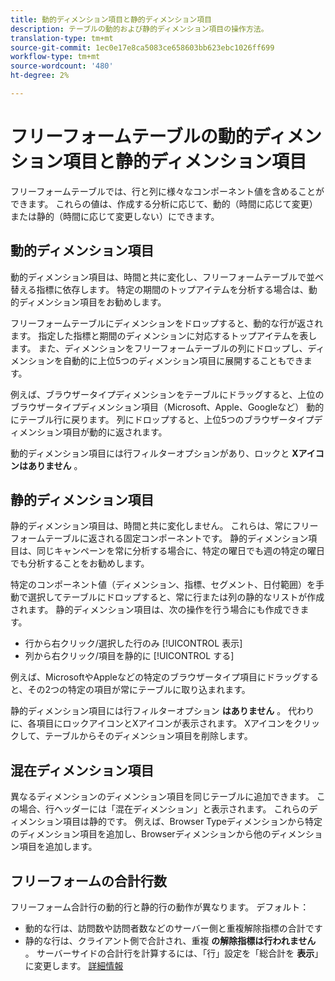 ```yaml
---
title: 動的ディメンション項目と静的ディメンション項目
description: テーブルの動的および静的ディメンション項目の操作方法。
translation-type: tm+mt
source-git-commit: 1ec0e17e8ca5083ce658603bb623ebc1026ff699
workflow-type: tm+mt
source-wordcount: '480'
ht-degree: 2%

---
```



# フリーフォームテーブルの動的ディメンション項目と静的ディメンション項目

フリーフォームテーブルでは、行と列に様々なコンポーネント値を含めることができます。 これらの値は、作成する分析に応じて、動的（時間に応じて変更）または静的（時間に応じて変更しない）にできます。

## 動的ディメンション項目

動的ディメンション項目は、時間と共に変化し、フリーフォームテーブルで並べ替える指標に依存します。 特定の期間のトップアイテムを分析する場合は、動的ディメンション項目をお勧めします。

フリーフォームテーブルにディメンションをドロップすると、動的な行が返されます。 指定した指標と期間のディメンションに対応するトップアイテムを表します。 また、ディメンションをフリーフォームテーブルの列にドロップし、ディメンションを自動的に上位5つのディメンション項目に展開することもできます。

例えば、ブラウザータイプディメンションをテーブルにドラッグすると、上位のブラウザータイプディメンション項目（Microsoft、Apple、Googleなど） 動的にテーブル行に戻ります。 列にドロップすると、上位5つのブラウザータイプディメンション項目が動的に返されます。

動的ディメンション項目には行フィルターオプションがあり、ロックと **Xアイコンはありません** 。

## 静的ディメンション項目

静的ディメンション項目は、時間と共に変化しません。 これらは、常にフリーフォームテーブルに返される固定コンポーネントです。 静的ディメンション項目は、同じキャンペーンを常に分析する場合に、特定の曜日でも週の特定の曜日でも分析することをお勧めします。

特定のコンポーネント値（ディメンション、指標、セグメント、日付範囲）を手動で選択してテーブルにドロップすると、常に行または列の静的なリストが作成されます。 静的ディメンション項目は、次の操作を行う場合にも作成できます。

* 行から右クリック/選択した行のみ [!UICONTROL 表示]
* 列から右クリック/項目を静的に [!UICONTROL する]

例えば、MicrosoftやAppleなどの特定のブラウザータイプ項目にドラッグすると、その2つの特定の項目が常にテーブルに取り込まれます。

静的ディメンション項目には行フィルターオプション **はありません** 。 代わりに、各項目にロックアイコンとXアイコンが表示されます。 Xアイコンをクリックして、テーブルからそのディメンション項目を削除します。

## 混在ディメンション項目

異なるディメンションのディメンション項目を同じテーブルに追加できます。 この場合、行ヘッダーには「混在ディメンション」と表示されます。 これらのディメンション項目は静的です。 例えば、Browser Typeディメンションから特定のディメンション項目を追加し、Browserディメンションから他のディメンション項目を追加します。

## フリーフォームの合計行数

フリーフォーム合計行の動的行と静的行の動作が異なります。 デフォルト：

* 動的な行は、訪問数や訪問者数などのサーバー側と重複解除指標の合計です
* 静的な行は、クライアント側で合計され、重複 **の解除指標は行われません** 。 サーバーサイドの合計行を計算するには、「行」設定を「総合計を **表示**」に変更します。 [詳細情報](https://docs.adobe.com/content/help/ja-JP/analytics/analyze/analysis-workspace/build-workspace-project/workspace-totals.html)
